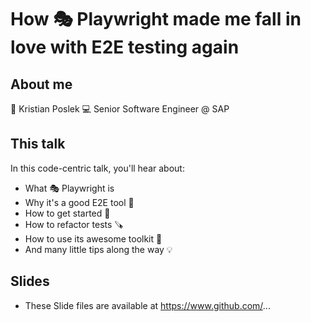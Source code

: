# How 🎭 Playwright made me fall in love with E2E testing again

## About me

👨 Kristian Poslek
💻 Senior Software Engineer @ SAP

## This talk

In this code-centric talk, you'll hear about:
- What 🎭 Playwright is
- Why it's a good E2E tool 💪
- How to get started 🚀
- How to refactor tests 🪚
- How to use its awesome toolkit 🧰
- And many little tips along the way 💡

## Slides
- These Slide files are available at https://www.github.com/...
